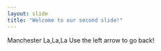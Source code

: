 ```yaml
---
layout: slide
title: "Welcome to our second slide!"
---
```

Manchester La,La,La
Use the left arrow to go back!

